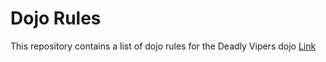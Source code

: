 Dojo Rules
==========

This repository contains a list of dojo rules for the Deadly Vipers dojo
[Link](https://github.com/deadlyvipers)
